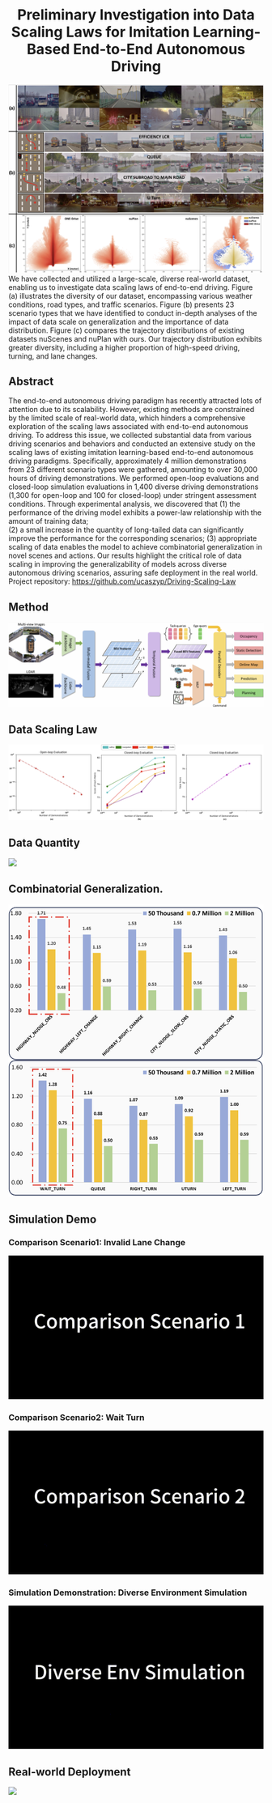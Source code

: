 <div align="center">   
  
# Preliminary Investigation into Data Scaling Laws for Imitation Learning-Based End-to-End Autonomous Driving
</div>



![](./fig/teaser.jpg)
We have collected and utilized a large-scale, diverse real-world dataset, enabling us to investigate data scaling laws of end-to-end driving. 
Figure (a) illustrates the diversity of our dataset, encompassing various weather conditions, road types, and traffic scenarios. 
Figure (b) presents 23 scenario types that we have identified to conduct in-depth analyses of the impact of data scale on generalization and the importance of data distribution. 
Figure (c) compares the trajectory distributions of existing datasets nuScenes and nuPlan with ours. 
Our trajectory distribution exhibits greater diversity, including a higher proportion of high-speed driving, turning, and lane changes.


## Abstract
The end-to-end autonomous driving paradigm has recently attracted lots of attention due to its scalability. 
However, existing methods are constrained by the limited scale of real-world data, which hinders a comprehensive exploration of the scaling laws associated with end-to-end autonomous driving. 
To address this issue, we collected substantial data from various driving scenarios and behaviors and conducted an extensive study on the scaling laws of existing imitation learning-based end-to-end autonomous driving paradigms. 
Specifically, approximately 4 million demonstrations from 23 different scenario types were gathered, amounting to over 30,000 hours of driving demonstrations. 
We performed open-loop evaluations and closed-loop simulation evaluations in 1,400 diverse driving demonstrations (1,300 for open-loop and 100 for closed-loop) under stringent assessment conditions. 
Through experimental analysis, we discovered that 
(1) the performance of the driving model exhibits a power-law relationship with the amount of training data;  
(2) a small increase in the quantity of long-tailed data can significantly improve the performance for the corresponding scenarios; 
(3) appropriate scaling of data enables the model to achieve combinatorial generalization in novel scenes and actions. 
Our results highlight the critical role of data scaling in improving the generalizability of models across diverse autonomous driving scenarios, assuring safe deployment in the real world. 
Project repository: https://github.com/ucaszyp/Driving-Scaling-Law



## Method

![](./fig/main.jpg) 


## Data Scaling Law
![](./fig/scalinglaw.jpg)

## Data Quantity
![](./fig/quantity.jpg) 

## Combinatorial Generalization.
![](./fig/combinatorial.jpg) 

## Simulation Demo
### Comparison Scenario1: Invalid Lane Change
![](./fig/sim1.gif)

### Comparison Scenario2: Wait Turn
![](./fig/sim2.gif)

### Simulation Demonstration: Diverse Environment Simulation
![](./fig/sim3.gif)

## Real-world Deployment

![](./fig/real.gif)
